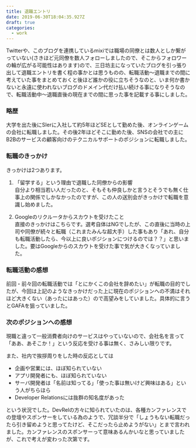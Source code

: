 ```yaml
---
title: 退職エントリ
date: 2019-06-30T18:04:35.927Z
draft: true
categories:
  - work
---
```

Twitterや、このブログを連携しているmixiでは職場の同僚とは数人としか繋がっていない(さきほど元同僚を数人フォローしましたので、そこからフォロワーの輪が広がる可能性はあります)ので、三日坊主になっていたブログを引っ張り出して退職エントリを書く程の事かとは思うものの、転職活動〜退職までの間に考えていた事をまとめておくと後ほど誰かの役に立ちそうなのと、いま何か書かないと永遠に使われないブログのドメイン代だけ払い続ける事になりそうなので、転職活動中〜退職直後の現在までの間に思った事を記載する事にしました。

### 略歴

大学を出た後にSIerに入社して約5年ほどSEとして勤めた後、オンラインゲームの会社に転職しました。その後2年ほどそこに勤めた後、SNSの会社での主にB2Bのサービスの顧客向けのテクニカルサポートのポジションに転職しました。

### 転職のきっかけ

きっかけは2つあります。
1. 「留学する」という理由で退職した同僚からの影響<BR>自分より相当若い人だったのと、そもそも仲良しかと言うとそうでも無く仕事上の関係でしかなかったのですが、この人の送別会がきっかけで転職を意識し始めました。

2. Googleのリクルータからスカウトを受けたこと<BR>直接のきっかけはこちらです。選考自体はNGでしたが、この直後に当時の上司や同僚が続々と転職（これまたみんな超大手）した事もあり「あれ、自分も転職活動したら、今以上に良いポジションにつけるのでは？？」と思いました。要はGoogleからのスカウトを受けた事で気が大きくなっていました。

### 転職活動の感想

前回・前々回の転職活動では「とにかくこの会社を辞めたい」が転職の目的でしたが、今回は上記のようなきっかけだった上に現在のポジションへの不満はそれほど大きくない（あったにはあった）ので高望みをしていました。具体的に言うとGAFAを狙っていました。

### 次のポジションへの感想

現職と違って一般消費者向けのサービスはやっていないので、会社名を言って「ああ、あそこか！」という反応を受ける事は無く、さみしい限りです。

また、社内で挨拶周りをした時の反応としては
- 企画や営業には、ほぼ知られていない
- アプリ開発者にも、ほぼ知られていない
- サーバ開発者は「名前は知ってる」「使った事は無いけど興味はある」という人がちらほら
- Developer Relationsには抜群の知名度があった

という状況でした。DevRelの方々に知られていたのは、各種カンファレンスでの登壇やスポンサーをしている為のようで、冗談半分で「しょうもない転職だったら引き留めようと思ってたけど、そこだったら止めようがない」とまで言われました。カンファレンスのスポンサーって意味あるんかいなと思っていましたが、これで考えが変わった次第です。

